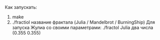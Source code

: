 Как запускать:
1. make
2. ./fractiol название фрактала (Julia / Mandelbrot / BurningShip)
Для запуска Жулиа со своими параметрами: ./fractol Julia два числа (0.355 0.355)
